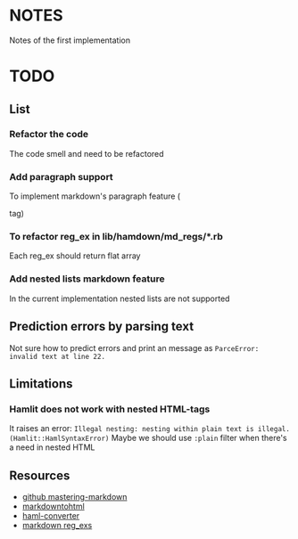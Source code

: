 # NOTES

Notes of the first implementation

# TODO

## List

### Refactor the code

The code smell and need to be refactored

### Add paragraph support

To implement markdown's paragraph feature (<p> tag)

### To refactor reg_ex in lib/hamdown/md_regs/\*.rb

Each reg_ex should return flat array

### Add nested lists markdown feature

In the current implementation nested lists are not supported

## Prediction errors by parsing text

Not sure how to predict errors and print an message as `ParceError: invalid text at line 22.`

## Limitations

### Hamlit does not work with nested HTML-tags

It raises an error: `Illegal nesting: nesting within plain text is illegal. (Hamlit::HamlSyntaxError)`
Maybe we should use `:plain` filter when there's a need in nested HTML

## Resources

- [github mastering-markdown](https://guides.github.com/features/mastering-markdown/)
- [markdowntohtml](https://markdowntohtml.com)
- [haml-converter](https://www.haml-converter.com)
- [markdown reg_exs](https://habr.com/post/190304/)
